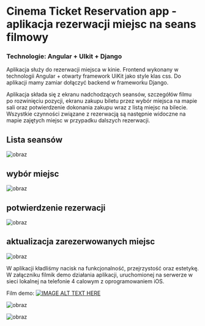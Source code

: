 # Cinema Ticket Reservation app - aplikacja rezerwacji miejsc na seans filmowy 
### Technologie: Angular + UIkit + Django 

Aplikacja służy do rezerwacji miejsca w kinie. Frontend wykonany w technologii Angular + otwarty framework UiKit jako style klas css. Do aplikacji mamy zamiar dołączyć backend w frameworku Django.

Aplikacja składa się z ekranu nadchodzących seansów, szczegółów filmu po rozwinięciu pozycji, ekranu zakupu biletu przez wybór miejsca na mapie sali oraz potwierdzenie dokonania zakupu wraz z listą miejsc na bilecie. Wszystkie czynności związane z rezerwacją są następnie widoczne na mapie zajętych miejsc w przypadku dalszych rezerwacji. 
## Lista seansów
![obraz](https://user-images.githubusercontent.com/64558303/151835561-20f51e89-bdaf-4cd9-878f-0624a10c865a.png)
## wybór miejsc
![obraz](https://user-images.githubusercontent.com/64558303/151835638-4f31bb93-4768-4859-b3a2-14044b8409ff.png)
## potwierdzenie rezerwacji
![obraz](https://user-images.githubusercontent.com/64558303/151835678-08bdef6e-7f47-4850-8c21-c48791ccd20b.png)
## aktualizacja zarezerwowanych miejsc
![obraz](https://user-images.githubusercontent.com/64558303/151835723-62dcd41d-937b-43a1-80c2-502302014a07.png)

W aplikacji kładliśmy nacisk na funkcjonalność, przejrzystość oraz estetykę. W załączniku filmik demo działania aplikacji, uruchomionej na serwerze w sieci lokalnej na telefonie 4 calowym z oprogramowaniem iOS. 

Film demo:
[![IMAGE ALT TEXT HERE](https://img.youtube.com/vi/97Ts0yBnEtU/0.jpg)](https://www.youtube.com/watch?v=97Ts0yBnEtU)



![obraz](https://user-images.githubusercontent.com/64558303/151834917-3075293e-0ae0-4535-964a-5312dc94b893.png)

![obraz](https://user-images.githubusercontent.com/64558303/151834966-ce2f8bcd-fb01-41e0-a285-c408df982584.png)

